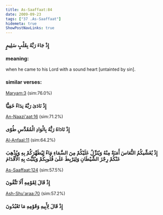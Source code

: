 ```yaml
---
title: As-Saaffaat:84
date: 2009-09-23
tags: ["37 .As-Saaffaat"]
hidemeta: true 
ShowPostNavLinks: true 
---
```

### إِذْ جَاءَ رَبَّهُ بِقَلْبٍ سَلِيمٍ
### meaning: 
when he came to his Lord with a sound heart [untainted by sin].
### similar verses: 

[Maryam:3](/19/3) (sim:76.0%)

### إِذْ نَادَىٰ رَبَّهُ نِدَاءً خَفِيًّا

[An-Naazi'aat:16](/79/16) (sim:71.2%)

### إِذْ نَادَاهُ رَبُّهُ بِالْوَادِ الْمُقَدَّسِ طُوًى

[Al-Anfaal:11](/8/11) (sim:64.2%)

### إِذْ يُغَشِّيكُمُ النُّعَاسَ أَمَنَةً مِنْهُ وَيُنَزِّلُ عَلَيْكُمْ مِنَ السَّمَاءِ مَاءً لِيُطَهِّرَكُمْ بِهِ وَيُذْهِبَ عَنْكُمْ رِجْزَ الشَّيْطَانِ وَلِيَرْبِطَ عَلَىٰ قُلُوبِكُمْ وَيُثَبِّتَ بِهِ الْأَقْدَامَ

[As-Saaffaat:124](/37/124) (sim:57.5%)

### إِذْ قَالَ لِقَوْمِهِ أَلَا تَتَّقُونَ

[Ash-Shu'araa:70](/26/70) (sim:57.2%)

### إِذْ قَالَ لِأَبِيهِ وَقَوْمِهِ مَا تَعْبُدُونَ
